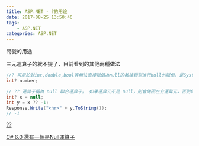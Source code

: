 ```yaml
---
title: ASP.NET - ?的用途
date: 2017-08-25 13:50:46
tags:
    - ASP.NET
categories: ASP.NET
---
```


問號的用途
<!-- more -->

三元運算子的就不提了，目前看到的其他兩種做法
```csharp
//? 可用於對int,double,bool等無法直接賦值為null的數據類型進行null的賦值，是System.Nullable<T>的縮寫形式。
int? number;

// ?? 運算子稱為 null 聯合運算子。 如果運算元不是 null，則會傳回左方運算元，否則傳回右方運算元。
int? x = null;
int y = x ?? -1;
Response.Write("<hr>" + y.ToString());
// -1
```
[??](https://docs.microsoft.com/zh-tw/dotnet/csharp/language-reference/operators/null-conditional-operator)

[C# 6.0 還有一個是Null運算子](https://docs.microsoft.com/zh-tw/dotnet/csharp/language-reference/operators/null-conditional-operators)